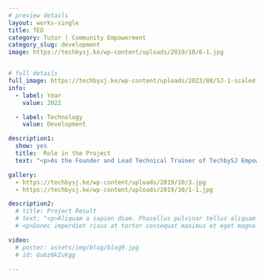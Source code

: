 ```yaml
---
# preview details
layout: works-single
title: TEO
category: Tutor | Community Empowerment
category_slug: development
image: https://techbysj.ke/wp-content/uploads/2019/10/6-1.jpg


# full details
full_image: https://techbysj.ke/wp-content/uploads/2023/08/SJ-1-scaled.jpg
info:
  - label: Year
    value: 2022

  - label: Technology
    value: Development

description1:
  show: yes
  title:  Role in the Project
  text: "<p>As the Founder and Lead Technical Trainer of TechbySJ Empowerment Organisation, I play a pivotal role in bridging the technology gaps across Africa. Our mission is to empower lives through technology by providing comprehensive training programs tailored to meet the needs of diverse communities. I oversee the development and implementation of these programs, ensuring they are accessible, inclusive, and impactful.</p><p>In my role, I lead a dedicated team of trainers and educator, collaborating with local and international partners to deliver cutting-edge technology education. By fostering a supportive learning environment and leveraging innovative teaching methodologies, we equip individuals with the skills and knowledge needed to thrive in the digital age. Through our initiatives, TechBySJ aims to inspire a generation of tech-savvy leaders capable of driving sustainable development and economic growth in Africa.</p><p><strong> Project URL Link: </strong>www.techbysj.ke</p>"

gallery:
  - https://techbysj.ke/wp-content/uploads/2019/10/3.jpg
  - https://techbysj.ke/wp-content/uploads/2019/10/1-1.jpg

description2:
  # title: Project Result
  # text: "<p>Aliquam a sapien diam. Phasellus pulvinar tellus aliquam eleifend consectetur. Sed bibendum leo quis rutrum aliquetmorbi.</p>
  # <p>Donec imperdiet risus at tortor consequat maximus et eget magna. Cras ornare sagittis augue, id sollicitudin justo tristique ut. Nullam ex enim, euismod vel bibendum ultrices, fringilla vel eros. Donec euismod leo lectus, et euismod metus euismod sed. Quisque quis suscipit ipsum, at pellentesque velit. Duis a congue sem.</p>"

video:
  # poster: assets/img/blog/blog9.jpg
  # id: Gu6z6kIukgg

---
```

